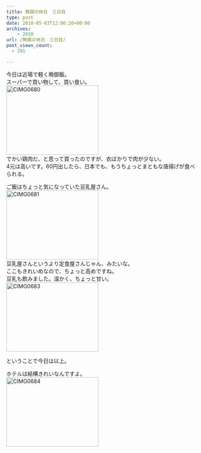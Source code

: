 ```yaml
---
title: 無錫の休日　三日目
type: post
date: 2010-05-03T12:06:20+00:00
archives:
    - 2010
url: /無錫の休日　三日目/
post_views_count:
  - 291

---
```

今日は近場で軽く晩御飯。  
スーパーで買い物して、買い食い。  
[<img style="border-bottom: 0px; border-left: 0px; display: inline; border-top: 0px; border-right: 0px" title="CIMG0680" border="0" alt="CIMG0680" src="https://i1.wp.com/jqinglong.html.xdomain.jp/bimg/CIMG0680_thumb.jpg?resize=244%2C184" width="244" height="184" data-recalc-dims="1" />][1]  
でかい鶏肉だ、と思って買ったのですが、衣ばかりで肉が少ない。  
4元は高いです。60円出したら、日本でも、もうちょっとまともな唐揚げが食べられる。

ご飯はちょっと気になっていた豆乳屋さん。  
[<img style="border-bottom: 0px; border-left: 0px; display: inline; border-top: 0px; border-right: 0px" title="CIMG0681" border="0" alt="CIMG0681" src="https://i1.wp.com/jqinglong.html.xdomain.jp/bimg/CIMG0681_thumb.jpg?resize=244%2C184" width="244" height="184" data-recalc-dims="1" />][2]  
豆乳屋さんというより定食屋さんじゃん、みたいな。  
ここもきれいめなので、ちょっと高めですね。  
豆乳も飲みました。温かく、ちょっと甘い。  
[<img style="border-bottom: 0px; border-left: 0px; display: inline; border-top: 0px; border-right: 0px" title="CIMG0683" border="0" alt="CIMG0683" src="https://i0.wp.com/jqinglong.html.xdomain.jp/bimg/CIMG0683_thumb.jpg?resize=244%2C184" width="244" height="184" data-recalc-dims="1" />][3]

ということで今日は以上。 </p> 

ホテルは結構きれいなんですよ。  
[<img style="border-bottom: 0px; border-left: 0px; display: inline; border-top: 0px; border-right: 0px" title="CIMG0684" border="0" alt="CIMG0684" src="https://i1.wp.com/jqinglong.html.xdomain.jp/bimg/CIMG0684_thumb.jpg?resize=244%2C184" width="244" height="184" data-recalc-dims="1" />][4]

 [1]: https://i0.wp.com/jqinglong.html.xdomain.jp/bimg/CIMG0680.jpg
 [2]: https://i1.wp.com/jqinglong.html.xdomain.jp/bimg/CIMG0681.jpg
 [3]: https://i1.wp.com/jqinglong.html.xdomain.jp/bimg/CIMG0683.jpg
 [4]: https://i2.wp.com/jqinglong.html.xdomain.jp/bimg/CIMG0684.jpg